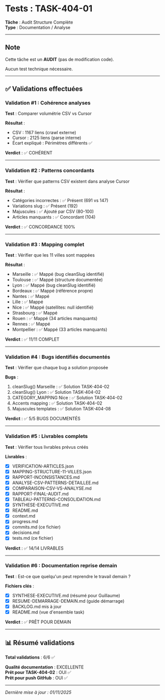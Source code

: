 # Tests : TASK-404-01

**Tâche** : Audit Structure Complète  
**Type** : Documentation / Analyse

---

## Note

Cette tâche est un **AUDIT** (pas de modification code).

Aucun test technique nécessaire.

---

## ✅ Validations effectuées

### Validation #1 : Cohérence analyses

**Test** : Comparer volumétrie CSV vs Cursor

**Résultat** :
- CSV : 1167 liens (crawl externe)
- Cursor : 2125 liens (parse interne)
- Écart expliqué : Périmètres différents ✅

**Verdict** : ✅ COHÉRENT

---

### Validation #2 : Patterns concordants

**Test** : Vérifier que patterns CSV existent dans analyse Cursor

**Résultat** :
- Catégories incorrectes : ✅ Présent (691 vs 147)
- Variations slug : ✅ Présent (192)
- Majuscules : ✅ Ajouté par CSV (80-100)
- Articles manquants : ✅ Concordant (104)

**Verdict** : ✅ CONCORDANCE 100%

---

### Validation #3 : Mapping complet

**Test** : Vérifier que les 11 villes sont mappées

**Résultat** :
- Marseille : ✅ Mappé (bug cleanSlug identifié)
- Toulouse : ✅ Mappé (structure documentée)
- Lyon : ✅ Mappé (bug cleanSlug identifié)
- Bordeaux : ✅ Mappé (référence propre)
- Nantes : ✅ Mappé
- Lille : ✅ Mappé
- Nice : ✅ Mappé (satellites: null identifié)
- Strasbourg : ✅ Mappé
- Rouen : ✅ Mappé (34 articles manquants)
- Rennes : ✅ Mappé
- Montpellier : ✅ Mappé (33 articles manquants)

**Verdict** : ✅ 11/11 COMPLET

---

### Validation #4 : Bugs identifiés documentés

**Test** : Vérifier que chaque bug a solution proposée

**Bugs** :
1. cleanSlug() Marseille : ✅ Solution TASK-404-02
2. cleanSlug() Lyon : ✅ Solution TASK-404-02
3. CATEGORY_MAPPING Nice : ✅ Solution TASK-404-02
4. Accents mapping : ✅ Solution TASK-404-02
5. Majuscules templates : ✅ Solution TASK-404-08

**Verdict** : ✅ 5/5 BUGS DOCUMENTÉS

---

### Validation #5 : Livrables complets

**Test** : Vérifier tous livrables prévus créés

**Livrables** :
- [x] VERIFICATION-ARTICLES.json
- [x] MAPPING-STRUCTURE-11-VILLES.json
- [x] RAPPORT-INCONSISTANCES.md
- [x] ANALYSE-CSV-PATTERNS-DETAILLEE.md
- [x] COMPARAISON-CSV-VS-ANALYSE.md
- [x] RAPPORT-FINAL-AUDIT.md
- [x] TABLEAU-PATTERNS-CONSOLIDATION.md
- [x] SYNTHESE-EXECUTIVE.md
- [x] README.md
- [x] context.md
- [x] progress.md
- [x] commits.md (ce fichier)
- [x] decisions.md
- [x] tests.md (ce fichier)

**Verdict** : ✅ 14/14 LIVRABLES

---

### Validation #6 : Documentation reprise demain

**Test** : Est-ce que quelqu'un peut reprendre le travail demain ?

**Fichiers clés** :
- [x] SYNTHESE-EXECUTIVE.md (résumé pour Guillaume)
- [x] RESUME-DEMARRAGE-DEMAIN.md (guide démarrage)
- [x] BACKLOG.md mis à jour
- [x] README.md (vue d'ensemble task)

**Verdict** : ✅ PRÊT POUR DEMAIN

---

## 📊 Résumé validations

**Total validations** : 6/6 ✅

**Qualité documentation** : EXCELLENTE  
**Prêt pour TASK-404-02** : OUI ✅  
**Prêt pour push GitHub** : OUI ✅

---

*Dernière mise à jour : 01/11/2025*

